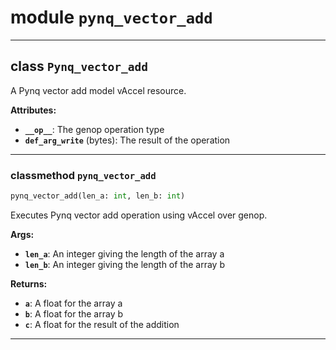 <!-- markdownlint-disable -->

# module `pynq_vector_add`

---

## class `Pynq_vector_add`

A Pynq vector add model vAccel resource.

**Attributes:**

- <b>`__op__`</b>: The genop operation type
- <b>`def_arg_write`</b> (bytes): The result of the operation

---

### classmethod `pynq_vector_add`

```python
pynq_vector_add(len_a: int, len_b: int)
```

Executes Pynq vector add operation using vAccel over genop.

**Args:**

- <b>`len_a`</b>: An integer giving the length of the array a
- <b>`len_b`</b>: An integer giving the length of the array b

**Returns:**

- <b>`a`</b>: A float for the array a
- <b>`b`</b>: A float for the array b
- <b>`c`</b>: A float for the result of the addition

---
